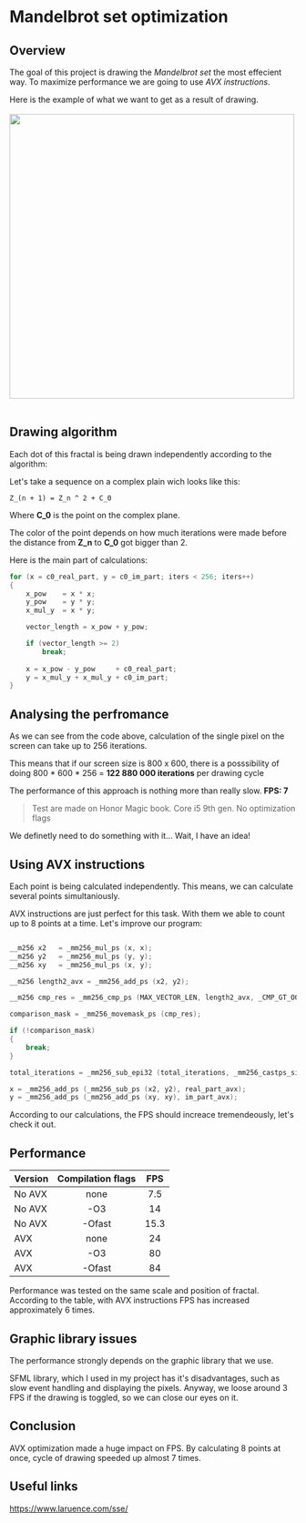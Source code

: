 # Mandelbrot set optimization

## Overview

The goal of this project is drawing the *Mandelbrot set* the most effecient way. To maximize performance we are going to use *AVX instructions*. 

Here is the example of what we want to get as a result of drawing.
 </br>
 </br>
<img src="https://user-images.githubusercontent.com/57039216/227485430-7cd9c1d4-45a2-491a-a618-9aba52ce0a21.png" width="500px"/>
 </br>
 </br>

## Drawing algorithm

Each dot of this fractal is being drawn independently according to the algorithm:

Let's take a sequence on a complex plain wich looks like this:
~~~
Z_(n + 1) = Z_n ^ 2 + C_0
~~~
Where **C_0** is the point on the complex plane.

 The color of the point depends on how much iterations were made before the distance from **Z_n** to **C_0** got bigger than 2.

Here is the main part of calculations:
~~~C++
for (x = c0_real_part, y = c0_im_part; iters < 256; iters++)
{
    x_pow    = x * x;
    y_pow    = y * y;
    x_mul_y  = x * y;

    vector_length = x_pow + y_pow;

    if (vector_length >= 2)
        break;
        
    x = x_pow - y_pow     + c0_real_part;
    y = x_mul_y + x_mul_y + c0_im_part;    
}
~~~

## Analysing the perfromance

As we can see from the code above, calculation of the single pixel on the screen can take up to 256 iterations.

 This means that if our screen size is 800 x 600, there is a posssibility of doing 800 * 600 * 256 = **122 880 000 iterations** per drawing cycle

The performance of this approach is nothing more than really slow. **FPS: 7**
>Test are made on Honor Magic book. Core i5 9th gen. No optimization flags

We definetly need to do something with it... Wait, I have an idea!

## Using AVX instructions
 
Each point is being calculated independently. This means, we can calculate several points simultaniously. 

AVX instructions are just perfect for this task. With them we able to count up to 8 points at a time. Let's improve our program:

~~~C++

__m256 x2   = _mm256_mul_ps (x, x);
__m256 y2   = _mm256_mul_ps (y, y);
__m256 xy   = _mm256_mul_ps (x, y);

__m256 length2_avx = _mm256_add_ps (x2, y2);

__m256 cmp_res = _mm256_cmp_ps (MAX_VECTOR_LEN, length2_avx, _CMP_GT_OQ); 

comparison_mask = _mm256_movemask_ps (cmp_res); 

if (!comparison_mask) 
{    
    break;
}    

total_iterations = _mm256_sub_epi32 (total_iterations, _mm256_castps_si256 (cmp_res));  

x = _mm256_add_ps (_mm256_sub_ps (x2, y2), real_part_avx); 
y = _mm256_add_ps (_mm256_add_ps (xy, xy), im_part_avx);  

~~~

According to our calculations, the FPS should increace tremendeously, let's check it out.




## Performance

| Version      | Compilation flags | FPS |
| ------      | :---------------: | :------------: | 
| No AVX      | none              | 7.5            |  
| No AVX      | -О3               | 14             |  
| No AVX      | -Оfast            | 15.3           | 
| AVX         | none              | 24             |  
| AVX         | -О3               | 80             | 
| AVX         | -Ofast            | 84             | 


Performance was tested on the same scale and position of fractal. According to the table, with AVX instructions FPS has increased approximately 6 times.

## Graphic library issues

The performance strongly depends on the graphic library that we use. 

SFML library, which I used in my project has it's disadvantages, such as slow event handling and displaying the pixels. Anyway, we loose around 3 FPS if the drawing is toggled, so we can close our eyes on it.

## Conclusion

AVX optimization made a huge impact on FPS. By calculating 8 points at once, cycle of drawing speeded up almost 7 times.

## Useful links 
https://www.laruence.com/sse/
